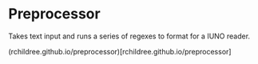 # Preprocessor

Takes text input and runs a series of regexes to format for a IUNO reader.

(rchildree.github.io/preprocessor)[rchildree.github.io/preprocessor]
